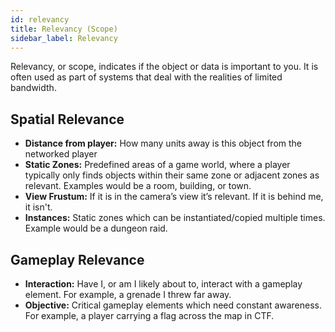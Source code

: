 ```yaml
---
id: relevancy
title: Relevancy (Scope)
sidebar_label: Relevancy
---
```


Relevancy, or scope, indicates if the object or data is important to you. It is often used as part of systems that deal with the realities of limited bandwidth.

## Spatial Relevance

- **Distance from player:** How many units away is this object from the networked player
- **Static Zones:** Predefined areas of a game world, where a player typically only finds objects within their same zone or adjacent zones as relevant. Examples would be a room, building, or town.
- **View Frustum:** If it is in the camera’s view it’s relevant. If it is behind me, it isn't.
- **Instances:** Static zones which can be instantiated/copied multiple times. Example would be a dungeon raid.

## Gameplay Relevance

- **Interaction:** Have I, or am I likely about to, interact with a gameplay element. For example, a grenade I threw far away.
- **Objective:** Critical gameplay elements which need constant awareness. For example, a player carrying a flag across the map in CTF.
